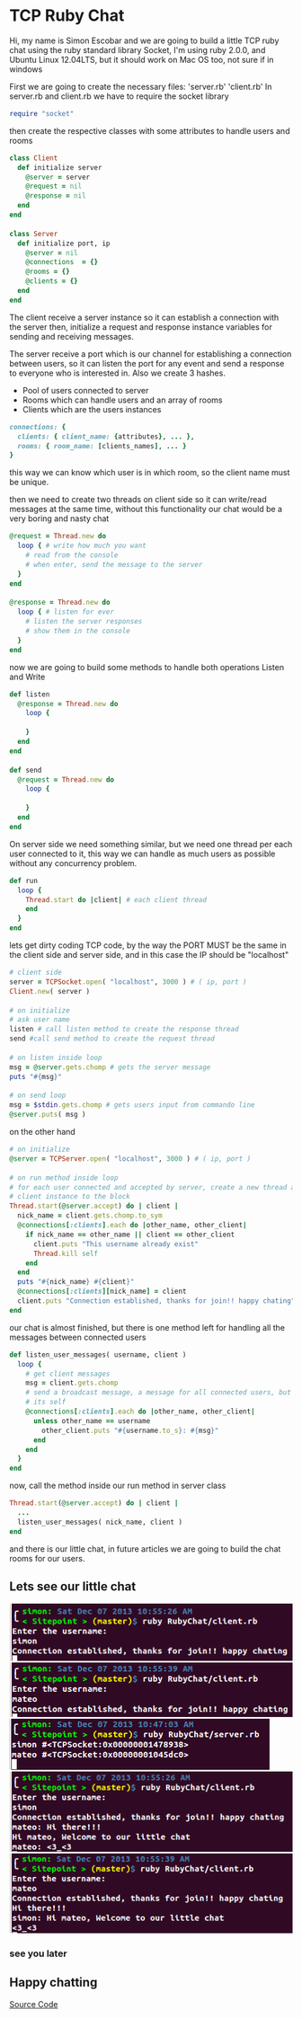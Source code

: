 # TCP Ruby Chat
Hi, my name is Simon Escobar and we are going to build a little TCP ruby chat
using the ruby standard library Socket, I'm using ruby 2.0.0, and Ubuntu
Linux 12.04LTS, but it should work on Mac OS too, not sure if in windows

First we are going to create the necessary files:
    'server.rb'
    'client.rb'
In server.rb and client.rb we have to require the socket library

```ruby
require "socket"
```
then create the respective classes with some attributes to handle users and
rooms

```ruby
class Client
  def initialize server
    @server = server
    @request = nil
    @response = nil
  end
end

class Server
  def initialize port, ip
    @server = nil
    @connections  = {}
    @rooms = {}
    @clients = {}
  end
end
```

The client receive a server instance so it can establish a connection with the server
then, initialize a request and response instance variables for sending and receiving
messages.

The server receive a port which is our channel for establishing a connection between
users, so it can listen the port for any event and send a response to everyone who
is interested in. Also we create 3 hashes.
* Pool of users connected to server
* Rooms which can handle users and an array of rooms
* Clients which are the users instances

```ruby
connections: {
  clients: { client_name: {attributes}, ... },
  rooms: { room_name: [clients_names], ... }
}
```
this way we can know which user is in which room, so the client name must be unique.

then we need to create two threads on client side so it can write/read messages at the same
time, without this functionality our chat would be a very boring and nasty chat

```ruby
@request = Thread.new do
  loop { # write how much you want
    # read from the console
    # when enter, send the message to the server
  }
end

@response = Thread.new do
  loop { # listen for ever
    # listen the server responses
    # show them in the console
  }
end
```

now we are going to build some methods to handle both operations Listen and Write

```ruby
def listen
  @response = Thread.new do
    loop {

    }
  end
end

def send
  @request = Thread.new do
    loop {

    }
  end
end
```

On server side we need something similar, but we need one thread per each user
connected to it, this way we can handle as much users as possible without any concurrency
problem.

```ruby
def run
  loop {
    Thread.start do |client| # each client thread
    end
  }
end
```

lets get dirty coding TCP code, by the way the PORT MUST be the same
in the client side and server side, and in this case the IP should be "localhost"

```ruby
# client side
server = TCPSocket.open( "localhost", 3000 ) # ( ip, port )
Client.new( server )

# on initialize
# ask user name
listen # call listen method to create the response thread
send #call send method to create the request thread

# on listen inside loop
msg = @server.gets.chomp # gets the server message
puts "#{msg}"

# on send loop
msg = $stdin.gets.chomp # gets users input from commando line
@server.puts( msg )
```

on the other hand

```ruby
# on initialize
@server = TCPServer.open( "localhost", 3000 ) # ( ip, port )

# on run method inside loop
# for each user connected and accepted by server, create a new thread and pass
# client instance to the block
Thread.start(@server.accept) do | client |
  nick_name = client.gets.chomp.to_sym
  @connections[:clients].each do |other_name, other_client|
    if nick_name == other_name || client == other_client
      client.puts "This username already exist"
      Thread.kill self
    end
  end
  puts "#{nick_name} #{client}"
  @connections[:clients][nick_name] = client
  client.puts "Connection established, thanks for join!! happy chating"
end
```

our chat is almost finished, but there is one method left for handling
all the messages between connected users

```ruby
def listen_user_messages( username, client )
  loop {
    # get client messages
    msg = client.gets.chomp
    # send a broadcast message, a message for all connected users, but not to
    # its self
    @connections[:clients].each do |other_name, other_client|
      unless other_name == username
        other_client.puts "#{username.to_s}: #{msg}"
      end
    end
  }
end
```
now, call the method inside our run method in server class

```ruby
Thread.start(@server.accept) do | client |
  ...
  listen_user_messages( nick_name, client )
end
```

and there is our little chat, in future articles we are going to build the chat rooms
for our users.

## Lets see our little chat
![Simon connection](simon_connection.png "Simon connection")
![Mateo connection](mateo_connection.png "Mateo connection")
![server side](server_side.png "server side")
![Messages1](messages1.png "Messages1")
![Messages2](messages2.png "Messages2")

### see you later
## Happy chatting
[Source Code](https://github.com/sescobb27/Sitepoint/tree/master/RubyChat)